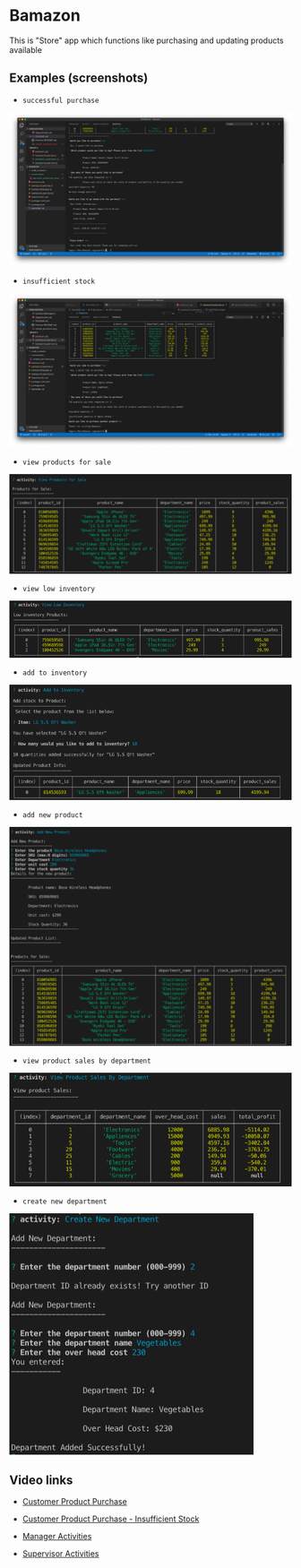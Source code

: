 # Bamazon

This is "Store" app which functions like purchasing and updating products available

## Examples (screenshots)

- `successful purchase`

![purchase](/screenshots/customer_successful_purchase.png)

- `insufficient stock`

![insufficient stock](/screenshots/customers_insufficient_stock.png)

- `view products for sale`

![products for sale](/screenshots/manager_view_products_for_sale.png)

- `view low inventory`

![low inventory](/screenshots/manager_view_low_inventory.png)

- `add to inventory`

![add to inventory](/screenshots/manager_add_to_inventory.png)

- `add new product`

![add new product](/screenshots/manager_add_new_product.png)

- `view product sales by department`

![product sales by department](/screenshots/supervisor_view_product_sales.png)

- `create new department`

![create new department](/screenshots/supervisor_create_new_department.png)

## Video links

- [Customer Product Purchase](https://drive.google.com/open?id=1N4ULh2xwDA4jIVhebsd4A-EBNlub3js7)

- [Customer Product Purchase - Insufficient Stock](https://drive.google.com/open?id=1_CP6v6h3P-948dxc2P2EfKYjaT5oPdxh)

- [Manager Activities](https://drive.google.com/open?id=1RTOMlSI-oqPM8eIWMBdXW5kOk9Velb0D)

- [Supervisor Activities](https://drive.google.com/open?id=1XJw7NAILlgk0Ucfbw-dUu29acoqZsmP3)


